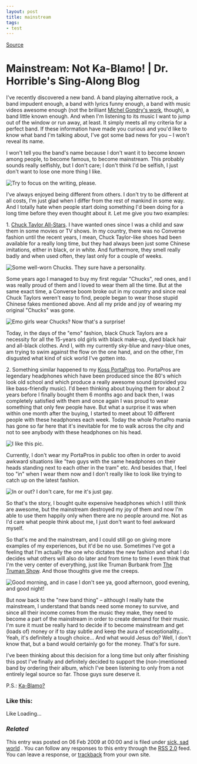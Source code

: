 ```yaml
---
layout: post
title: mainstream
tags:
- test
---
```

[Source](https://drhorrible.wordpress.com/2009/02/06/mainstream-not-ka-blamo/ "Permalink to Mainstream: Not Ka-Blamo! | Dr. Horrible's Sing-Along Blog")

# Mainstream: Not Ka-Blamo! | Dr. Horrible's Sing-Along Blog

I've recently discovered a new band. A band playing alternative rock, a band impudent enough, a band with lyrics funny enough, a band with music videos awesome enough (not the brilliant [Michel Gondry's work][1], though), a band little known enough. And when I'm listening to its music I want to jump out of the window or run away, at least. It simply meets all my criteria for a perfect band. If these information have made you curious and you'd like to know what band I'm talking about, I've got some bad news for you – I won't reveal its name.

I won't tell you the band's name because I don't want it to become known among people, to become famous, to become mainstream. This probably sounds really selfishly, but I don't care; I don't think I'd be selfish, I just don't want to lose one more thing I like.

![][2]

I've always enjoyed being different from others. I don't try to be different at all costs, I'm just glad when I differ from the rest of mankind in some way. And I totally hate when people start doing something I'd been doing for a long time before they even thought about it. Let me give you two examples:

1\. [Chuck Taylor All-Stars][3]. I have wanted ones since I was a child and saw them in some movies or TV shows. In my country, there was no Converse fashion until the recent years, I mean, Chuck Taylor-like shoes had been available for a really long time, but they had always been just some Chinese imitations, either in black, or in white. And furthermore, they smell really badly and when used often, they last only for a couple of weeks.

![][4]

Some years ago I managed to buy my first regular "Chucks", red ones, and I was really proud of them and I loved to wear them all the time. But at the same exact time, a Converse boom broke out in my country and since real Chuck Taylors weren't easy to find, people began to wear those stupid Chinese fakes mentioned above. And all my pride and joy of wearing my original "Chucks" was gone.

![][5]

Today, in the days of the "emo" fashion, black Chuck Taylors are a necessity for all the 15-years old girls with black make-up, dyed black hair and all-black clothes. And I, with my currently sky-blue and navy-blue ones, am trying to swim against the flow on the one hand, and on the other, I'm disgusted what kind of sick world I've gotten into.

2\. Something similar happened to my [Koss PortaPros][6] too. PortaPros are legendary headphones which have been produced since the 80's which look old school and which produce a really awesome sound (provided you like bass-friendly music). I'd been thinking about buying them for about 2 years before I finally bought them 6 months ago and back then, I was completely satisfied with them and once again I was proud to wear something that only few people have. But what a surprise it was when within one month after the buying, I started to meet about 10 different people with these headphones each week. Today the whole PortaPro mania has gone so far here that it's inevitable for me to walk across the city and not to see anybody with these headphones on his head.

![][7]

Currently, I don't wear my PortaPros in public too often in order to avoid awkward situations like "two guys with the same headphones on their heads standing next to each other in the tram" etc. And besides that, I feel too "in" when I wear them now and I don't really like to look like trying to catch up on the latest fashion.

![][8]

So that's the story, I bought quite expensive headphones which I still think are awesome, but the mainstream destroyed my joy of them and now I'm able to use them happily only when there are no people around me. Not as I'd care what people think about me, I just don't want to feel awkward myself.

So that's me and the mainstream, and I could still go on giving more examples of my experiences, but it'd be no use. Sometimes I've got a feeling that I'm actually the one who dictates the new fashion and what I do decides what others will also do later and from time to time I even think that I'm the very center of everything, just like Truman Burbank from [The Truman Show][9]. And those thoughts give me the creeps.

![][10]

But now back to the "new band thing" – although I really hate the mainstream, I understand that bands need some money to survive, and since all their income comes from the music they make, they need to become a part of the mainstream in order to create demand for their music. I'm sure it must be really hard to decide if to become mainstream and get (loads of) money or if to stay subtle and keep the aura of exceptionality… Yeah, it's definitely a tough choice… And what would Jesus do? Well, I don't know that, but a band would certainly go for the money. That's for sure.

I've been thinking about this decision for a long time but only after finishing this post I've finally and definitely decided to support the (non-)mentioned band by ordering their album, which I've been listening to only from a not entirely legal source so far. Those guys sure deserve it.

P.S.: [Ka-Blamo?][11]

### Like this:

Like Loading...

### _Related_

This entry was posted on 06 Feb 2009 at 00:00 and is filed under [sick, sad world][12] . You can follow any responses to this entry through the [RSS 2.0][13] feed. You can leave a response, or [trackback][14] from your own site.

[1]: http://youtube.com/watch?v=DodG8IcnOZk
[2]: https://drhorrible.files.wordpress.com/2009/02/mainstream_sucks.jpg?w=450 "Try to focus on the writing, please."
[3]: http://en.wikipedia.org/wiki/Chuck_Taylor_All-Stars
[4]: https://drhorrible.files.wordpress.com/2009/02/chucks2.jpg?w=450 "Some well-worn Chucks. They sure have a personality."
[5]: https://drhorrible.files.wordpress.com/2009/02/emo_girl.jpg?w=450 "Emo girls wear Chucks? Now that's a surprise!"
[6]: http://www.koss.com/koss/kossweb.nsf/p?openform&amp;pc^pt^PORTAPRO
[7]: https://drhorrible.files.wordpress.com/2009/02/portapro1.jpg?w=450 "I like this pic."
[8]: https://drhorrible.files.wordpress.com/2009/02/fashion.jpg?w=450 "In or out? I don't care, for me it's just gay."
[9]: http://www.imdb.com/title/tt0120382/
[10]: https://drhorrible.files.wordpress.com/2009/02/truman.jpg?w=450 "Good morning, and in case I don't see ya, good afternoon, good evening, and good night! "
[11]: http://youtube.com/watch?v=qn7duAZjP8w
[12]: https://drhorrible.wordpress.com/category/sick-sad-world/
[13]: https://drhorrible.wordpress.com/2009/02/06/mainstream-not-ka-blamo/feed/
[14]: https://drhorrible.wordpress.com/2009/02/06/mainstream-not-ka-blamo/trackback/
  